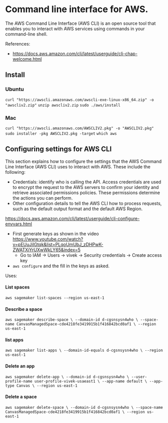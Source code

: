 # Command line interface for AWS.
The AWS Command Line Interface (AWS CLI) is an open source tool that enables you to interact with AWS services using commands in your command-line shell. 

References:
- https://docs.aws.amazon.com/cli/latest/userguide/cli-chap-welcome.html

## Install 

### Ubuntu 
`curl "https://awscli.amazonaws.com/awscli-exe-linux-x86_64.zip" -o "awscliv2.zip"`
`unzip awscliv2.zip`
`sudo ./aws/install`

### Mac
`curl "https://awscli.amazonaws.com/AWSCLIV2.pkg" -o "AWSCLIV2.pkg"`
`sudo installer -pkg AWSCLIV2.pkg -target`
`which aws`

## Configuring settings for AWS CLI
This section explains how to configure the settings that the AWS Command Line Interface (AWS CLI) uses to interact with AWS. These include the following:
- Credentials: identify who is calling the API. Access credentials are used to encrypt the request to the AWS servers to confirm your identity and retrieve associated permissions policies. These permissions determine the actions you can perform. 
- Other configuration details to tell the AWS CLI how to process requests, such as the default output format and the default AWS Region.

https://docs.aws.amazon.com/cli/latest/userguide/cli-configure-envvars.html

 - First generate keys as shown in the video https://www.youtube.com/watch?v=pEUuJiIGtqk&list=PLqoUmUbJ_zDHPwK-ZWATXiYrUXwWkLY65&index=5
   - Go to IAM -> Users -> vivek -> Security credentials -> Create access key
 - `aws configure` and the fill in the keys as asked.


Uses:

#### List spaces
`aws sagemaker list-spaces --region us-east-1`

#### Describe a space
`aws sagemaker describe-space \
  --domain-id d-cgsnsysn4who \
  --space-name CanvasManagedSpace-cde4218fe3419915b1f416842bcd0af1 \
  --region us-east-1`

#### list apps
`aws sagemaker list-apps \
  --domain-id-equals d-cgsnsysn4who \
  --region us-east-1`

#### Delete an app
`aws sagemaker delete-app \
  --domain-id d-cgsnsysn4who \
  --user-profile-name user-profile-vivek-usaeast1 \
  --app-name default \
  --app-type Canvas \
  --region us-east-1`

#### Delete a space
`aws sagemaker delete-space \
  --domain-id d-cgsnsysn4who \
  --space-name CanvasManagedSpace-cde4218fe3419915b1f416842bcd0af1 \
  --region us-east-1`
